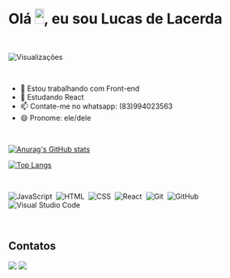<h1 align="left">Olá <img src="https://raw.githubusercontent.com/kaueMarques/kaueMarques/master/hi.gif" height="30px" width="18px">, eu sou Lucas de Lacerda</h1>

<br>

<p align="left"> <img src="https://komarev.com/ghpvc/?username=Lucasdelacerda&color=yellow" alt="Visualizações" /></p>

<br>

- 🔭 Estou trabalhando com Front-end
- 🌱 Estudando React
- 📫 Contate-me no whatsapp: (83)994023563
- 😄 Pronome: ele/dele

<br>

[![Anurag's GitHub stats](https://github-readme-stats.vercel.app/api?username=Lucasdelacerda&count_private=true&icons=true&theme=codeSTACKr)](https://github.com/anuraghazra/github-readme-stats)

[![Top Langs](https://github-readme-stats.vercel.app/api/top-langs/?username=Lucasdelacerda&layout=compact&theme=codeSTACKr&card_width=450px)](https://github.com/anuraghazra/github-readme-stats)

<br>

![JavaScript](https://img.shields.io/badge/-JavaScript-05122A?style=flat&logo=javascript)&nbsp;
![HTML](https://img.shields.io/badge/-HTML-05122A?style=flat&logo=HTML5)&nbsp;
![CSS](https://img.shields.io/badge/-CSS-05122A?style=flat&logo=CSS3&logoColor=1572B6)&nbsp;
![React](https://img.shields.io/badge/-React-05122A?style=flat&logo=react)&nbsp;
![Git](https://img.shields.io/badge/-Git-05122A?style=flat&logo=git)&nbsp;
![GitHub](https://img.shields.io/badge/-GitHub-05122A?style=flat&logo=github)&nbsp;
![Visual Studio Code](https://img.shields.io/badge/-Visual%20Studio%20Code-05122A?style=flat&logo=visual-studio-code&logoColor=007ACC)&nbsp;


<br>

## Contatos

<div> 
  <a href = "mailto:lacerdalucas27@gmail.com"><img src="https://img.shields.io/badge/-Gmail-%23333?style=for-the-badge&logo=gmail&logoColor=white" target="_blank"></a>
  <a href="https://www.linkedin.com/in/lucas-lacerda-066316186/" target="_blank"><img src="https://img.shields.io/badge/-LinkedIn-%230077B5?style=for-the-badge&logo=linkedin&logoColor=white" target="_blank"></a> 
  
</div>
